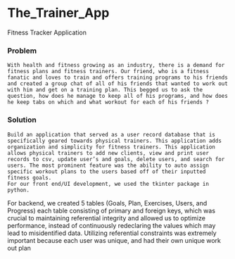 # The_Trainer_App
Fitness Tracker Application

### Problem
	With health and fitness growing as an industry, there is a demand for fitness plans and fitness trainers. Our friend, who is a fitness fanatic and loves to train and offers training programs to his friends and created a group chat of all of his friends that wanted to work out with him and get on a training plan. This begged us to ask the question, how does he manage to keep all of his programs, and how does he keep tabs on which and what workout for each of his friends ?  
### Solution
	Build an application that served as a user record database that is specifically geared towards physical trainers. This application adds organization and simplicity for fitness trainers. This application allows physical trainers to add new clients, view and print user records to csv, update user’s and goals, delete users, and search for users. The most prominent feature was the ability to auto assign specific workout plans to the users based off of their inputted fitness goals. 
	For our front end/UI development, we used the tkinter package in python.
 For backend, we created 5 tables (Goals, Plan, Exercises, Users, and Progress) each table consisting of primary and foreign keys, which was crucial to maintaining referential integrity and allowed us to optimize performance, instead of continuously redeclaring the values which may lead to misidentified data. Utilizing referential constraints was extremely important because each user was unique, and had their own unique work out plan
